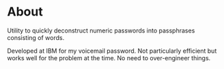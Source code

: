 # About

Utility to quickly deconstruct numeric passwords into passphrases consisting of words.

Developed at IBM for my voicemail password. Not particularly efficient but works well for the problem at the time. No need to over-engineer things.
